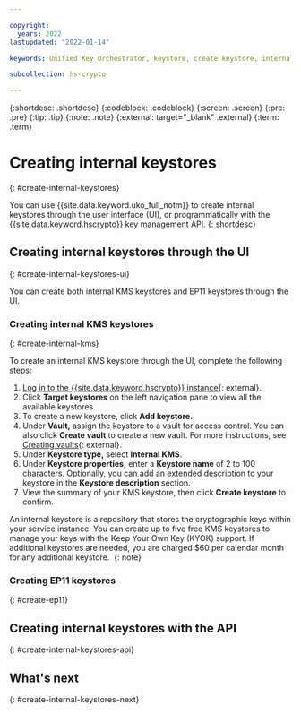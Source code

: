 ```yaml
---

copyright:
  years: 2022
lastupdated: "2022-01-14"

keywords: Unified Key Orchestrator, keystore, create keystore, internal keystore

subcollection: hs-crypto

---
```


{:shortdesc: .shortdesc}
{:codeblock: .codeblock}
{:screen: .screen}
{:pre: .pre}
{:tip: .tip}
{:note: .note}
{:external: target="_blank" .external}
{:term: .term}


# Creating internal keystores
{: #create-internal-keystores}

You can use {{site.data.keyword.uko_full_notm}} to create internal keystores through the user interface (UI), or programmatically with the {{site.data.keyword.hscrypto}} key management API.
{: shortdesc}

## Creating internal keystores through the UI
{: #create-internal-keystores-ui}

You can create both internal KMS keystores and EP11 keystores through the UI.

### Creating internal KMS keystores
{: #create-internal-kms}

To create an internal KMS keystore through the UI, complete the following steps:

1. [Log in to the {{site.data.keyword.hscrypto}} instance](https://cloud.ibm.com/login){: external}.
2. Click **Target keystores** on the left navigation pane to view all the available keystores.
3. To create a new keystore, click **Add keystore.**
4. Under **Vault,** assign the keystore to a vault for access control. You can also click **Create vault** to create a new vault. For more instructions, see [Creating vaults](/docs/hs-crypto?topic=hs-crypto-create-vaults){: external}.
5. Under **Keystore type,** select **Internal KMS**.
6. Under **Keystore properties,** enter a **Keystore name** of 2 to 100 characters. Optionally, you can add an extended description to your keystore in the **Keystore description** section.
7. View the summary of your KMS keystore, then click **Create keystore** to confirm.

An internal keystore is a repository that stores the cryptographic keys within your service instance. You can create up to five free KMS keystores to manage your keys with the Keep Your Own Key (KYOK) support. If additional keystores are needed, you are charged $60 per calendar month for any additional keystore. 
{: note}



### Creating EP11 keystores
{: #create-ep11}





## Creating internal keystores with the API
{: #create-internal-keystores-api}






## What's next
{: #create-internal-keystores-next}

  



